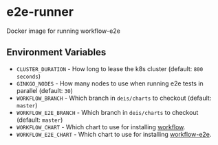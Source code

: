 # e2e-runner
Docker image for running workflow-e2e

## Environment Variables

* `CLUSTER_DURATION` - How long to lease the k8s cluster (default: `800 seconds`)
* `GINKGO_NODES` - How many nodes to use when running e2e tests in parallel (default: `30`)
* `WORKFLOW_BRANCH` - Which branch in `deis/charts` to checkout (default: `master`)
* `WORKFLOW_E2E_BRANCH` - Which branch in `deis/charts` to checkout (default: `master`)
* `WORKFLOW_CHART` - Which chart to use for installing [workflow](https:github.com/deis/workflow).
* `WORKFLOW_E2E_CHART` - Which chart to use for installing [workflow-e2e](https:github.com/deis/workflow-e2e).

